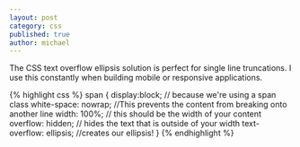 ```yaml
---
layout: post
category: css
published: true
author: michael
---
```


The CSS text overflow ellipsis solution is perfect for single line truncations.  I use this constantly when building mobile or responsive applications.

{% highlight css %}
span {
	display:block; // because we're using a span class
	white-space: nowrap; //This prevents the content from breaking onto another line
	width: 100%; // this should be the width of your content
	overflow: hidden; // hides the text that is outside of your width
	text-overflow: ellipsis; //creates our ellipsis!
}
{% endhighlight %}
